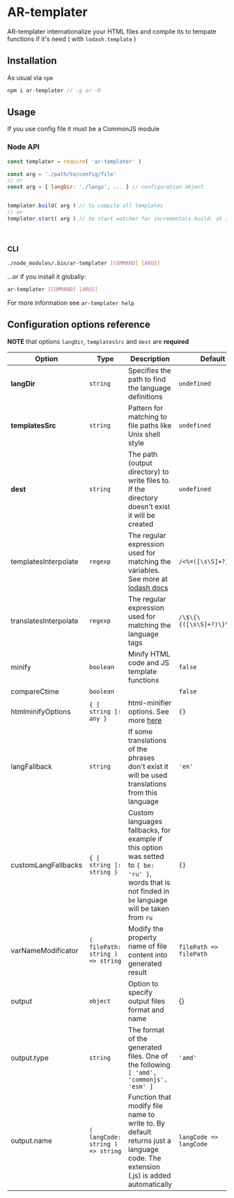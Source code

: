 # AR-templater

AR-templater internationalize your HTML files and compile its to tempate functions if it's need ( with `lodash.template` )


## Installation
As usual via `npm`
```js
npm i ar-templater // -g or -D
```

## Usage

If you use config file it must be a CommonJS module

### Node API

```js
const templater = require( 'ar-templater' )

const arg = './path/to/config/file'
// or 
const arg = { langDir: './langs', ... } // configuration object


templater.build( arg ) // to compile all templates
// or
templater.start( arg ) // to start watcher for incrementals build. at start it will execute `build` function




```

### CLI
```bash
./node_modules/.bin/ar-templater [COMMAND] [ARGS]
```
...or if you install it globally:
```bash
ar-templater [COMMAND] [ARGS]
```
For more information see `ar-templater help`





## Configuration options reference

**NOTE** that options `langDir`, `templatesSrc` and `dest` are **required**

| Option         | Type | Description | Default |
|----------------|------|---------|---------|
| **langDir** | `string` | Specifies the path to find the language definitions | `undefined` |
| **templatesSrc** | `string` | Pattern for matching to file paths like Unix shell style | `undefined` |
| **dest** | `string` | The path (output directory) to write files to.  If the directory doesn't exist it will be created | `undefined` |
| templatesInterpolate | `regexp` | The regular expression used for matching the variables. See more at [lodash docs](https://lodash.com/docs#template) | `/<%=([\s\S]+?)%>/g` |
| translatesInterpolate | `regexp` | The regular expression used for matching the language tags | `/\$\{\{([\s\S]+?)\}\}\$/g` |
| minify | `boolean` | Minify HTML code and JS template functions | `false` |
| compareCtime | `boolean` |  | `false` |
| htmlminifyOptions | `{ [ string ]: any }` | html-minifier options. See more [here](https://github.com/kangax/html-minifier#options-quick-reference) | `{}` |
| langFallback | `string` | If some translations of the phrases don't exist it will be used translations from this language | `'en'` |
| customLangFallbacks | `{ [ string ]: string }` | Custom languages fallbacks, for example if this option was setted to `{ be: 'ru' }`, words that is not finded in `be` language will be taken from `ru`  | `{}` |
| varNameModificator | `( filePath: string ) => string` | Modify the property name of file content into generated result | `filePath => filePath` |
| output | `object` | Option to specify output files format and name | {} | 
| output.type | `string` | The format of the generated files. One of the following `[ 'amd', 'commonjs', 'esm' ]` | `'amd'` |
| output.name | `( langCode: string ) => string` | Function that modify file name to write to. By default returns just a language code. The extension (.js) is added automatically | `langCode => langCode` | |





